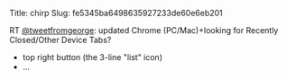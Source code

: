 Title: chirp
Slug: fe5345ba6498635927233de60e6eb201

RT <a href="http://twitter.com/tweetfromgeorge">@tweetfromgeorge</a>: updated Chrome (PC/Mac)+looking for Recently Closed/Other Device Tabs? 
- top right button (the 3-line "list" icon)
- …
